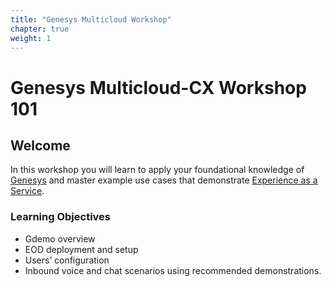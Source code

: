 ```yaml
---
title: "Genesys Multicloud Workshop"
chapter: true
weight: 1
---
```


# Genesys Multicloud-CX Workshop 101

## Welcome

In this workshop you will learn to apply your foundational knowledge of [Genesys](https://genesys.com) and master example use cases that demonstrate [Experience as a Service](https://www.genesys.com/experience-as-a-service).

### Learning Objectives
-	Gdemo overview
-	EOD deployment and setup
-	Users’ configuration
-	Inbound voice and chat scenarios using recommended demonstrations.




